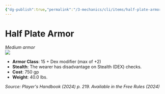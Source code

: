 ```yaml
---
{"dg-publish":true,"permalink":"/3-mechanics/cli/items/half-plate-armor-xphb/","tags":["ttrpg-cli/compendium/src/5e/xphb","ttrpg-cli/item/armor/medium","ttrpg-cli/item/rarity/none"],"created":"2025-02-22T12:02:28.346-05:00","updated":"2025-02-24T21:41:49.577-05:00"}
---
```


# Half Plate Armor
*Medium armor*  
![](3-Mechanics/CLI/items/img/half-plate-armor.webp#right)

- **Armor Class**: 15 + Dex modifier (max of +2)
- **Stealth**: The wearer has disadvantage on Stealth (DEX) checks.
- **Cost**: 750 gp
- **Weight**: 40.0 lbs.

*Source: Player's Handbook (2024) p. 219. Available in the Free Rules (2024)*